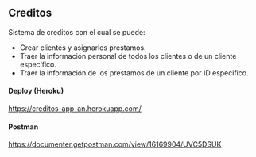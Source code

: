 ## Creditos

Sistema de creditos con el cual se puede:

- Crear clientes y asignarles prestamos.
- Traer la información personal de todos los clientes o de un cliente específico. 
- Traer la información de los prestamos de un cliente por ID especifico.

#### Deploy (Heroku)

https://creditos-app-an.herokuapp.com/

#### Postman

https://documenter.getpostman.com/view/16169904/UVC5DSUK
